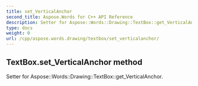 ```yaml
---
title: set_VerticalAnchor
second_title: Aspose.Words for C++ API Reference
description: Setter for Aspose::Words::Drawing::TextBox::get_VerticalAnchor. 
type: docs
weight: 0
url: /cpp/aspose.words.drawing/textbox/set_verticalanchor/
---
```

## TextBox.set_VerticalAnchor method


Setter for Aspose::Words::Drawing::TextBox::get_VerticalAnchor. 


